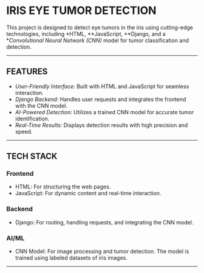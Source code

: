 # IRIS EYE TUMOR DETECTION

This project is designed to detect eye tumors in the iris using cutting-edge technologies, including *HTML, **JavaScript, **Django, and a **Convolutional Neural Network (CNN)* model for tumor classification and detection.

---

## FEATURES
- *User-Friendly Interface:* Built with HTML and JavaScript for seamless interaction.
- *Django Backend:* Handles user requests and integrates the frontend with the CNN model.
- *AI-Powered Detection:* Utilizes a trained CNN model for accurate tumor identification.
- *Real-Time Results:* Displays detection results with high precision and speed.

---

## TECH STACK
### Frontend
- HTML: For structuring the web pages.
- JavaScript: For dynamic content and real-time interaction.

### Backend
- Django: For routing, handling requests, and integrating the CNN model.

### AI/ML
- CNN Model: For image processing and tumor detection. The model is trained using labeled datasets of iris images.

---
